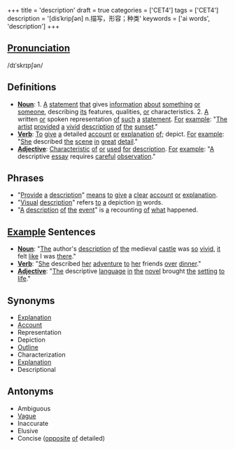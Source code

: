 +++
title = 'description'
draft = true
categories = ['CET4']
tags = ['CET4']
description = '[disˈkrip∫ən] n.描写，形容；种类'
keywords = ['ai words', 'description']
+++

## [Pronunciation](/en/post/pronunciation/)
/dɪˈskrɪpʃən/

## Definitions
- **[Noun](/en/post/noun/)**: 1. [A](/en/post/a/) [statement](/en/post/statement/) [that](/en/post/that/) gives [information](/en/post/information/) [about](/en/post/about/) [something](/en/post/something/) [or](/en/post/or/) [someone](/en/post/someone/), describing [its](/en/post/its/) features, qualities, [or](/en/post/or/) characteristics. 2. [A](/en/post/a/) written [or](/en/post/or/) spoken representation [of](/en/post/of/) [such](/en/post/such/) [a](/en/post/a/) [statement](/en/post/statement/). [For](/en/post/for/) [example](/en/post/example/): "[The](/en/post/the/) [artist](/en/post/artist/) [provided](/en/post/provided/) [a](/en/post/a/) [vivid](/en/post/vivid/) [description](/en/post/description/) [of](/en/post/of/) [the](/en/post/the/) [sunset](/en/post/sunset/)."
- **[Verb](/en/post/verb/)**: [To](/en/post/to/) [give](/en/post/give/) [a](/en/post/a/) detailed [account](/en/post/account/) [or](/en/post/or/) [explanation](/en/post/explanation/) [of](/en/post/of/); depict. [For](/en/post/for/) [example](/en/post/example/): "[She](/en/post/she/) described [the](/en/post/the/) [scene](/en/post/scene/) [in](/en/post/in/) [great](/en/post/great/) [detail](/en/post/detail/)."
- **[Adjective](/en/post/adjective/)**: [Characteristic](/en/post/characteristic/) [of](/en/post/of/) [or](/en/post/or/) [used](/en/post/used/) [for](/en/post/for/) [description](/en/post/description/). [For](/en/post/for/) [example](/en/post/example/): "[A](/en/post/a/) descriptive [essay](/en/post/essay/) requires [careful](/en/post/careful/) [observation](/en/post/observation/)."

## Phrases
- "[Provide](/en/post/provide/) [a](/en/post/a/) [description](/en/post/description/)" [means](/en/post/means/) [to](/en/post/to/) [give](/en/post/give/) [a](/en/post/a/) [clear](/en/post/clear/) [account](/en/post/account/) [or](/en/post/or/) [explanation](/en/post/explanation/).
- "[Visual](/en/post/visual/) [description](/en/post/description/)" refers [to](/en/post/to/) [a](/en/post/a/) depiction [in](/en/post/in/) words.
- "[A](/en/post/a/) [description](/en/post/description/) [of](/en/post/of/) [the](/en/post/the/) [event](/en/post/event/)" is [a](/en/post/a/) recounting [of](/en/post/of/) [what](/en/post/what/) happened.

## [Example](/en/post/example/) Sentences
- **[Noun](/en/post/noun/)**: "[The](/en/post/the/) author's [description](/en/post/description/) [of](/en/post/of/) [the](/en/post/the/) medieval [castle](/en/post/castle/) was [so](/en/post/so/) [vivid](/en/post/vivid/), [it](/en/post/it/) felt [like](/en/post/like/) I was [there](/en/post/there/)."
- **[Verb](/en/post/verb/)**: "[She](/en/post/she/) described [her](/en/post/her/) [adventure](/en/post/adventure/) [to](/en/post/to/) [her](/en/post/her/) friends [over](/en/post/over/) [dinner](/en/post/dinner/)."
- **[Adjective](/en/post/adjective/)**: "[The](/en/post/the/) descriptive [language](/en/post/language/) [in](/en/post/in/) [the](/en/post/the/) [novel](/en/post/novel/) brought [the](/en/post/the/) [setting](/en/post/setting/) [to](/en/post/to/) [life](/en/post/life/)."

## Synonyms
- [Explanation](/en/post/explanation/)
- [Account](/en/post/account/)
- Representation
- Depiction
- [Outline](/en/post/outline/)
- Characterization
- [Explanation](/en/post/explanation/)
- Descriptional

## Antonyms
- Ambiguous
- [Vague](/en/post/vague/)
- Inaccurate
- Elusive
- Concise ([opposite](/en/post/opposite/) [of](/en/post/of/) detailed)
